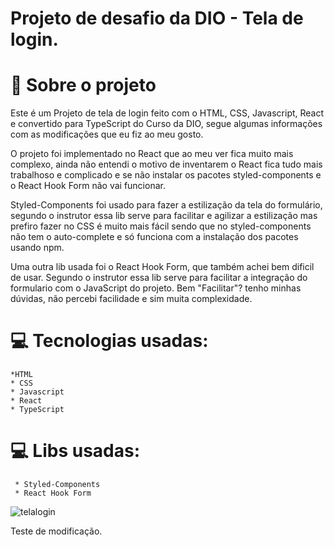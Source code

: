 # Projeto de desafio da DIO - Tela de login.

# 🚀 Sobre o projeto

Este é um Projeto de tela de login feito com o HTML, CSS, Javascript, React e convertido para TypeScript do Curso da DIO, segue algumas informações com as modificações que eu fiz ao meu gosto.


O projeto foi implementado no React que ao meu ver fica muito mais complexo, ainda não entendi o motivo de inventarem o React fica tudo mais trabalhoso e complicado e se não instalar os pacotes styled-components e o React Hook Form não vai funcionar.

Styled-Components foi usado para fazer a estilização da tela do formulário, segundo o instrutor essa lib serve para facilitar e agilizar a estilização mas prefiro fazer no CSS é muito mais fácil sendo que no styled-components não tem o auto-complete e só funciona com a instalação dos pacotes usando npm.

Uma outra lib usada foi o React Hook Form, que também achei bem dificil de usar. Segundo o instrutor essa lib serve para facilitar a integração do formulario com o JavaScript do projeto. Bem "Facilitar"? tenho minhas dúvidas, não percebi facilidade e sim muita complexidade.


# 💻 Tecnologias usadas:

    *HTML
    * CSS
    * Javascript
    * React
    * TypeScript

# 💻 Libs usadas:

     * Styled-Components
     * React Hook Form

![telalogin](C:\Users\Samue\AppData\Roaming\Typora\typora-user-images\image-20221207163214832.png)





Teste de modificação.


